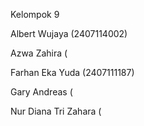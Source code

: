 Kelompok 9

Albert Wujaya (2407114002)

Azwa Zahira (

Farhan Eka Yuda (2407111187)

Gary Andreas (

Nur Diana Tri Zahara (

